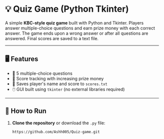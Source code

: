 # 💡 Quiz Game (Python Tkinter)

A simple **KBC-style quiz game** built with Python and Tkinter. Players answer multiple-choice questions and earn prize money with each correct answer. The game ends upon a wrong answer or after all questions are answered. Final scores are saved to a text file.

---

## 🖥️ Features

- 🧠 5 multiple-choice questions
- 🎯 Score tracking with increasing prize money
- 💾 Saves player's name and score to `scores.txt`
- 🖱️ GUI built using `tkinter` (no external libraries required)

---

## 🚀 How to Run

1. **Clone the repository** or download the `.py` file:
   ```bash
   https://github.com/Ashh005/Quiz-game.git
